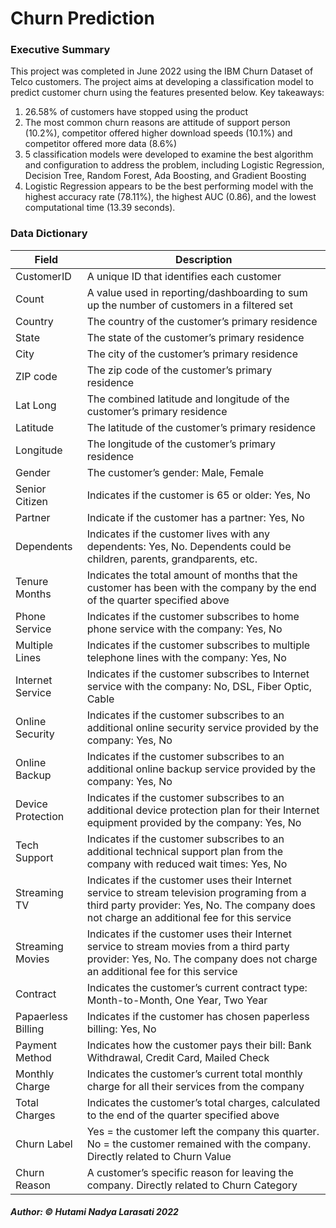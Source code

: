 # Churn Prediction

### Executive Summary
This project was completed in June 2022 using the IBM Churn Dataset of Telco customers. The project aims at developing a classification model to predict customer churn using the features presented below. Key takeaways:

1. 26.58% of customers have stopped using the product
2. The most common churn reasons are attitude of support person (10.2%), competitor offered higher download speeds (10.1%) and competitor offered more data (8.6%)
3. 5 classification models were developed to examine the best algorithm and configuration to address the problem, including Logistic Regression, Decision Tree, Random Forest, Ada Boosting, and Gradient Boosting
4. Logistic Regression appears to be the best performing model with the highest accuracy rate (78.11%), the highest AUC (0.86), and the lowest computational time (13.39 seconds).

### Data Dictionary
| Field  | Description |
| ------------- | ------------- |
| CustomerID | A unique ID that identifies each customer |
| Count | A value used in reporting/dashboarding to sum up the number of customers in a filtered set |
| Country | The country of the customer’s primary residence |
| State | The state of the customer’s primary residence |
| City | The city of the customer’s primary residence |
| ZIP code | The zip code of the customer’s primary residence |
| Lat Long | The combined latitude and longitude of the customer’s primary residence |
| Latitude | The latitude of the customer’s primary residence |
| Longitude | The longitude of the customer’s primary residence |
| Gender | The customer’s gender: Male, Female |
| Senior Citizen | Indicates if the customer is 65 or older: Yes, No |
| Partner | Indicate if the customer has a partner: Yes, No |
| Dependents |  Indicates if the customer lives with any dependents: Yes, No. Dependents could be children, parents, grandparents, etc. |
| Tenure Months | Indicates the total amount of months that the customer has been with the company by the end of the quarter specified above |
| Phone Service | Indicates if the customer subscribes to home phone service with the company: Yes, No |
| Multiple Lines | Indicates if the customer subscribes to multiple telephone lines with the company: Yes, No |
| Internet Service | Indicates if the customer subscribes to Internet service with the company: No, DSL, Fiber Optic, Cable |
| Online Security | Indicates if the customer subscribes to an additional online security service provided by the company: Yes, No |
| Online Backup | Indicates if the customer subscribes to an additional online backup service provided by the company: Yes, No |
| Device Protection |  Indicates if the customer subscribes to an additional device protection plan for their Internet equipment provided by the company: Yes, No |
| Tech Support | Indicates if the customer subscribes to an additional technical support plan from the company with reduced wait times: Yes, No |
| Streaming TV | Indicates if the customer uses their Internet service to stream television programing from a third party provider: Yes, No. The company does not charge an additional fee for this service |
| Streaming Movies | Indicates if the customer uses their Internet service to stream movies from a third party provider: Yes, No. The company does not charge an additional fee for this service |
| Contract | Indicates the customer’s current contract type: Month-to-Month, One Year, Two Year |
| Papaerless Billing | Indicates if the customer has chosen paperless billing: Yes, No |
| Payment Method | Indicates how the customer pays their bill: Bank Withdrawal, Credit Card, Mailed Check |
| Monthly Charge | Indicates the customer’s current total monthly charge for all their services from the company |
| Total Charges | Indicates the customer’s total charges, calculated to the end of the quarter specified above |
| Churn Label | Yes = the customer left the company this quarter. No = the customer remained with the company. Directly related to Churn Value |
| Churn Reason | A customer’s specific reason for leaving the company. Directly related to Churn Category |



##### Author: © Hutami Nadya Larasati 2022
